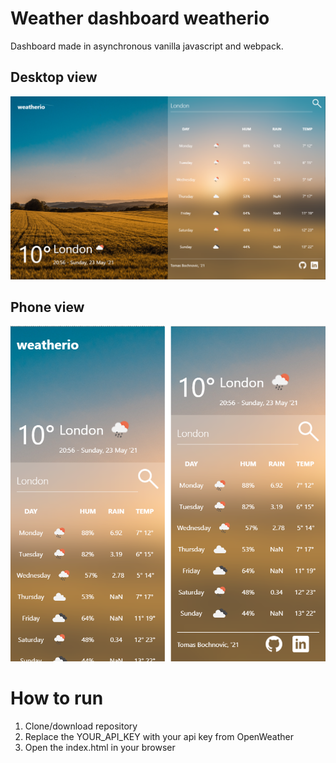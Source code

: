 # Weather dashboard weatherio

Dashboard made in asynchronous vanilla javascript and webpack.

## Desktop view

![desktop view](./src/images/weather_desktop.png)

## Phone view

![phone view](./src/images/weather_phone.png)

# How to run

1. Clone/download repository
2. Replace the YOUR_API_KEY with your api key from OpenWeather
3. Open the index.html in your browser
